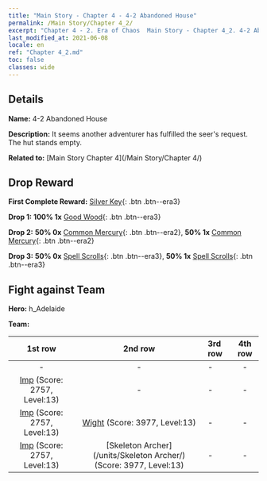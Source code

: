 ```yaml
---
title: "Main Story - Chapter 4 - 4-2 Abandoned House"
permalink: /Main Story/Chapter 4_2/
excerpt: "Chapter 4 - 2. Era of Chaos  Main Story - Chapter 4_2. 4-2 Abandoned House"
last_modified_at: 2021-06-08
locale: en
ref: "Chapter 4_2.md"
toc: false
classes: wide
---
```


## Details

 **Name:** 4-2 Abandoned House

 **Description:** It seems another adventurer has fulfilled the seer's request. The hut stands empty.

 **Related to:** [Main Story Chapter 4](/Main Story/Chapter 4/)

## Drop Reward

 **First Complete Reward:** [Silver Key](/Items/con_693/){: .btn .btn--era3}

 **Drop 1:** **100% 1x** [Good Wood](/Items/mat_13/){: .btn .btn--era3}

 **Drop 2:** **50% 0x** [Common Mercury](/Items/mat_8/){: .btn .btn--era2}, **50% 1x** [Common Mercury](/Items/mat_8/){: .btn .btn--era2}

 **Drop 3:** **50% 0x** [Spell Scrolls](/Items/con_694/){: .btn .btn--era3}, **50% 1x** [Spell Scrolls](/Items/con_694/){: .btn .btn--era3}


## Fight against Team
 **Hero:** h_Adelaide

 **Team:**


  | 1st row | 2nd row | 3rd row | 4th row |
  |:----:|:----:|:----|:----:|
  | - | - | - | - |
  | [Imp](/units/Imp/) (Score: 2757, Level:13)  | - | - | - |
  | [Imp](/units/Imp/) (Score: 2757, Level:13)  | [Wight](/units/Wight/) (Score: 3977, Level:13)  | - | - |
  | [Imp](/units/Imp/) (Score: 2757, Level:13)  | [Skeleton Archer](/units/Skeleton Archer/) (Score: 3977, Level:13)  | - | - |


